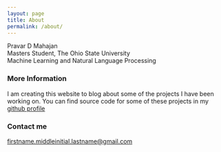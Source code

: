 ```yaml
---
layout: page
title: About
permalink: /about/
---
```


Pravar D Mahajan<br>
Masters Student, The Ohio State University<br>
Machine Learning and Natural Language Processing

### More Information
I am creating this website to blog about some of the projects I have been working on. You can find source code for some of these projects in my [github profile](https://github.com/pravarmahajan/)
### Contact me
firstname.middleinitial.lastname@gmail.com
